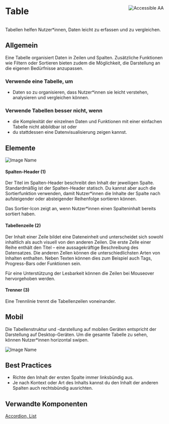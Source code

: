 <div style="display: inline-flex; align-items: center; justify-content: space-between; width: 100%;">
    <h1>Table</h1>
    <img src="assets/aa.png" alt="Accessible AA" />
</div>

Tabellen helfen Nutzer\*innen, Daten leicht zu erfassen und zu vergleichen.

## Allgemein

Eine Tabelle organisiert Daten in Zeilen und Spalten. Zusätzliche Funktionen wie Filtern oder Sortieren bieten zudem die Möglichkeit, die Darstellung an die eigenen Bedürfnisse anzupassen.

### Verwende eine Tabelle, um

- Daten so zu organisieren, dass Nutzer\*innen sie leicht verstehen, analysieren und vergleichen können.

### Verwende Tabellen besser nicht, wenn

- die Komplexität der einzelnen Daten und Funktionen mit einer einfachen Tabelle nicht abbildbar ist oder
- du stattdessen eine Datenvisualisierung zeigen kannst.

## Elemente

![Image Name](assets/3_components/data-table/data-table-elements.png)

#### Spalten-Header (1)

Der Titel im Spalten-Header beschreibt den Inhalt der jeweiligen Spalte. Standardmäßig ist der Spalten-Header statisch. Du kannst aber auch die Sortierfunktion verwenden, damit Nutzer\*innen die Inhalte der Spalte nach aufsteigender oder absteigender Reihenfolge sortieren können.

Das Sortier-Icon zeigt an, wenn Nutzer\*innen einen Spalteninhalt bereits sortiert haben.

#### Tabellenzeile (2)

Der Inhalt einer Zeile bildet eine Dateneinheit und unterscheidet sich sowohl inhaltlich als auch visuell von den anderen Zeilen.
Die erste Zelle einer Reihe enthält den Titel – eine aussagekräftige Beschreibung des Datensatzes.
Die anderen Zellen können die unterschiedlichsten Arten von Inhalten enthalten. Neben Texten können dies zum Beispiel auch Tags, Progress-Bars oder Funktionen sein.

Für eine Unterstützung der Lesbarkeit können die Zeilen bei Mouseover hervorgehoben werden.

#### Trenner (3)

Eine Trennlinie trennt die Tabellenzeilen voneinander.

## Mobil

Die Tabellenstruktur und -darstellung auf mobilen Geräten entspricht der Darstellung auf Desktop-Geräten. Um die gesamte Tabelle zu sehen, können Nutzer\*innen horizontal swipen.

![Image Name](assets/3_components/data-table/data-table-mobile.png)

## Best Practices

- Richte den Inhalt der ersten Spalte immer linksbündig aus.
- Je nach Kontext oder Art des Inhalts kannst du den Inhalt der anderen Spalten auch rechtsbündig ausrichten.

## Verwandte Komponenten

[Accordion, ](?path=/usage/components-accordion--standard)
[List](?path=/usage/components-list--ordered)
